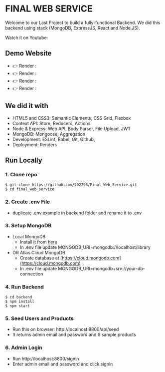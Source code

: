 # FINAL WEB SERVICE

Welcome to our Last Project to build a fully-functional Backend. We did this backend using stack (MongoDB, ExpressJS, React and Node.JS).

Watch it on Youtube:


## Demo Website

- 👉 Render : 
- 👉 Render :
- 👉 Render :
- 👉 Render :

## We did it with

- HTML5 and CSS3: Semantic Elements, CSS Grid, Flexbox
- Context API: Store, Reducers, Actions
- Node & Express: Web API, Body Parser, File Upload, JWT
- MongoDB: Mongoose, Aggregation
- Development: ESLint, Babel, Git, Github,
- Deployment: Renders

## Run Locally

### 1. Clone repo

```
$ git clone https://github.com/202296/Final_Web_Service.git
$ cd final_web_service
```

### 2. Create .env File

- duplicate .env.example in backend folder and rename it to .env

### 3. Setup MongoDB

- Local MongoDB
  - Install it from [here](https://www.mongodb.com/try/download/community)
  - In .env file update MONGODB_URI=mongodb://localhost/library
- OR Atlas Cloud MongoDB
  - Create database at [https://cloud.mongodb.com](https://cloud.mongodb.com)
  - In .env file update MONGODB_URI=mongodb+srv://your-db-connection

### 4. Run Backend

```
$ cd backend
$ npm install
$ npm start
```

### 5. Seed Users and Products

- Run this on browser: http://localhost:8800/api/seed
- It returns admin email and password and 6 sample products

### 6. Admin Login

- Run http://localhost:8800/signin
- Enter admin email and password and click signin
